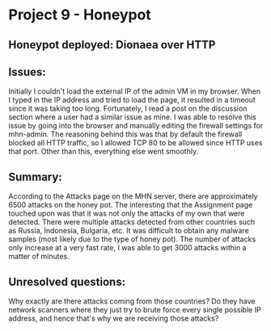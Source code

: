 # Project 9 - Honeypot

## Honeypot deployed: Dionaea over HTTP

## Issues: 
Initially I couldn't load the external IP of the admin VM in my browser. When I typed in the IP address and tried to load the page, it resulted in a timeout since it was taking too long. Fortunately, I read a post on the discussion section where a user had a similar issue as mine. I was able to resolve this issue by going into the browser and manually editing the firewall settings for mhn-admin. The reasoning behind this was that by default the firewall blocked all HTTP traffic, so I allowed TCP 80 to be allowed since HTTP uses that port. Other than this, everything else went smoothly.

## Summary: 
According to the Attacks page on the MHN server, there are approximately 6500 attacks on the honey pot. The interesting that the Assignment page touched upon was that it was not only the attacks of my own that were detected. There were multiple attacks detected from other countries such as Russia, Indonesia, Bulgaria, etc. It was difficult to obtain any malware samples (most likely due to the type of honey pot). The number of attacks only increase at a very fast rate, I was able to get 3000 attacks within a matter of minutes.

## Unresolved questions: 
Why exactly are there attacks coming from those countries? Do they have network scanners where they just try to brute force every single possible IP address, and hence that's why we are receiving those attacks?
